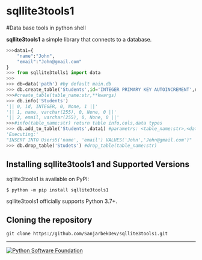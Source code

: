 # sqllite3tools1
#Data base tools in python shell

**sqllite3tools1** a simple library that connects to a database.

```python
>>>data1={
    "name":"John",
    "email":"John@gmail.com"
}
>>> from sqllite3tolls1 import data
>>>
>>> db=data('path') #by default main.db
>>> db.create_table('Students',id='INTEGER PRIMARY KEY AUTOINCREMENT',name='varchar(255)',email="varchar(255)")
>>>#create_table(table_name:str,**kwargs) 
>>> db.info('Students')
'|| 0, id, INTEGER, 0, None, 1 ||'
'|| 1, name, varchar(255), 0, None, 0 ||'
'|| 2, email, varchar(255), 0, None, 0 ||'
>>>#info(table_name:str) return table info,cols,data types
>>> db.add_to_table('Students',data1) #parametrs: <table_name:str>,<data:dict>
'Executing:'
"INSERT INTO Users5('name', 'email') VALUES('John','John@gmail.com')"
>>> db.drop_table('Studets') #drop_table(table_name:str)
```


## Installing sqllite3tools1 and Supported Versions

sqllite3tools1 is available on PyPI:

```console
$ python -m pip install sqllite3tools1
```

sqllite3tools1 officially supports Python 3.7+.



## Cloning the repository


```shell
git clone https://github.com/SanjarbekDev/sqllite3tools1.git
```



---

[![Python Software Foundation](https://raw.githubusercontent.com/psf/requests/main/ext/psf.png)](https://www.python.org/psf)
